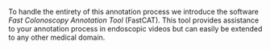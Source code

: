 To handle the entirety of this annotation process we introduce the software *Fast Colonoscopy Annotation Tool* (FastCAT). This tool provides assistance to your annotation process in endoscopic videos but can easily be extended to any other medical domain.
